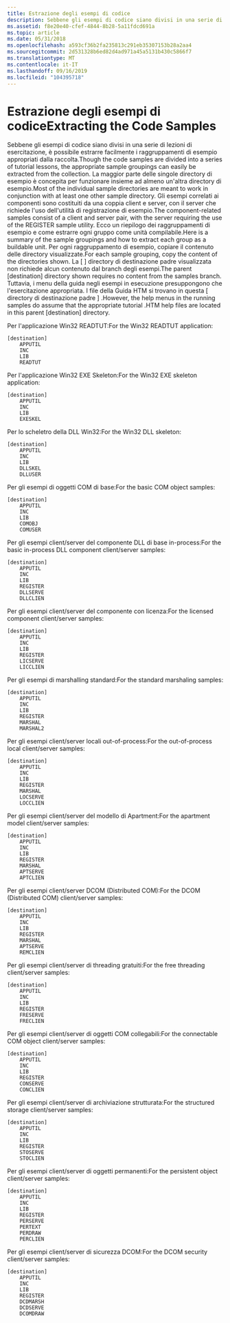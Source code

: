 ```yaml
---
title: Estrazione degli esempi di codice
description: Sebbene gli esempi di codice siano divisi in una serie di lezioni di esercitazione, è possibile estrarre facilmente i raggruppamenti di esempio appropriati dalla raccolta.
ms.assetid: f8e20e40-cfef-4844-8b28-5a11fdcd691a
ms.topic: article
ms.date: 05/31/2018
ms.openlocfilehash: a593cf36b2fa235813c291eb35307153b28a2aa4
ms.sourcegitcommit: 2d531328b6ed82d4ad971a45a5131b430c5866f7
ms.translationtype: MT
ms.contentlocale: it-IT
ms.lasthandoff: 09/16/2019
ms.locfileid: "104395718"
---
```

# <a name="extracting-the-code-samples"></a><span data-ttu-id="100ec-103">Estrazione degli esempi di codice</span><span class="sxs-lookup"><span data-stu-id="100ec-103">Extracting the Code Samples</span></span>

<span data-ttu-id="100ec-104">Sebbene gli esempi di codice siano divisi in una serie di lezioni di esercitazione, è possibile estrarre facilmente i raggruppamenti di esempio appropriati dalla raccolta.</span><span class="sxs-lookup"><span data-stu-id="100ec-104">Though the code samples are divided into a series of tutorial lessons, the appropriate sample groupings can easily be extracted from the collection.</span></span> <span data-ttu-id="100ec-105">La maggior parte delle singole directory di esempio è concepita per funzionare insieme ad almeno un'altra directory di esempio.</span><span class="sxs-lookup"><span data-stu-id="100ec-105">Most of the individual sample directories are meant to work in conjunction with at least one other sample directory.</span></span> <span data-ttu-id="100ec-106">Gli esempi correlati ai componenti sono costituiti da una coppia client e server, con il server che richiede l'uso dell'utilità di registrazione di esempio.</span><span class="sxs-lookup"><span data-stu-id="100ec-106">The component-related samples consist of a client and server pair, with the server requiring the use of the REGISTER sample utility.</span></span> <span data-ttu-id="100ec-107">Ecco un riepilogo dei raggruppamenti di esempio e come estrarre ogni gruppo come unità compilabile.</span><span class="sxs-lookup"><span data-stu-id="100ec-107">Here is a summary of the sample groupings and how to extract each group as a buildable unit.</span></span> <span data-ttu-id="100ec-108">Per ogni raggruppamento di esempio, copiare il contenuto delle directory visualizzate.</span><span class="sxs-lookup"><span data-stu-id="100ec-108">For each sample grouping, copy the content of the directories shown.</span></span> <span data-ttu-id="100ec-109">La \[ \] directory di destinazione padre visualizzata non richiede alcun contenuto dal branch degli esempi.</span><span class="sxs-lookup"><span data-stu-id="100ec-109">The parent \[destination\] directory shown requires no content from the samples branch.</span></span> <span data-ttu-id="100ec-110">Tuttavia, i menu della guida negli esempi in esecuzione presuppongono che l'esercitazione appropriata. I file della Guida HTM si trovano in questa \[ directory di destinazione padre \] .</span><span class="sxs-lookup"><span data-stu-id="100ec-110">However, the help menus in the running samples do assume that the appropriate tutorial .HTM help files are located in this parent \[destination\] directory.</span></span>

<span data-ttu-id="100ec-111">Per l'applicazione Win32 READTUT:</span><span class="sxs-lookup"><span data-stu-id="100ec-111">For the Win32 READTUT application:</span></span>

``` syntax
[destination]
    APPUTIL
    INC
    LIB
    READTUT
```

<span data-ttu-id="100ec-112">Per l'applicazione Win32 EXE Skeleton:</span><span class="sxs-lookup"><span data-stu-id="100ec-112">For the Win32 EXE skeleton application:</span></span>

``` syntax
[destination]
    APPUTIL
    INC
    LIB
    EXESKEL
```

<span data-ttu-id="100ec-113">Per lo scheletro della DLL Win32:</span><span class="sxs-lookup"><span data-stu-id="100ec-113">For the Win32 DLL skeleton:</span></span>

``` syntax
[destination]
    APPUTIL
    INC
    LIB
    DLLSKEL
    DLLUSER
```

<span data-ttu-id="100ec-114">Per gli esempi di oggetti COM di base:</span><span class="sxs-lookup"><span data-stu-id="100ec-114">For the basic COM object samples:</span></span>

``` syntax
[destination]
    APPUTIL
    INC
    LIB
    COMOBJ
    COMUSER
```

<span data-ttu-id="100ec-115">Per gli esempi client/server del componente DLL di base in-process:</span><span class="sxs-lookup"><span data-stu-id="100ec-115">For the basic in-process DLL component client/server samples:</span></span>

``` syntax
[destination]
    APPUTIL
    INC
    LIB
    REGISTER
    DLLSERVE
    DLLCLIEN
```

<span data-ttu-id="100ec-116">Per gli esempi client/server del componente con licenza:</span><span class="sxs-lookup"><span data-stu-id="100ec-116">For the licensed component client/server samples:</span></span>

``` syntax
[destination]
    APPUTIL
    INC
    LIB
    REGISTER
    LICSERVE
    LICCLIEN
```

<span data-ttu-id="100ec-117">Per gli esempi di marshalling standard:</span><span class="sxs-lookup"><span data-stu-id="100ec-117">For the standard marshaling samples:</span></span>

``` syntax
[destination]
    APPUTIL
    INC
    LIB
    REGISTER
    MARSHAL
    MARSHAL2
```

<span data-ttu-id="100ec-118">Per gli esempi client/server locali out-of-process:</span><span class="sxs-lookup"><span data-stu-id="100ec-118">For the out-of-process local client/server samples:</span></span>

``` syntax
[destination]
    APPUTIL
    INC
    LIB
    REGISTER
    MARSHAL
    LOCSERVE
    LOCCLIEN
```

<span data-ttu-id="100ec-119">Per gli esempi client/server del modello di Apartment:</span><span class="sxs-lookup"><span data-stu-id="100ec-119">For the apartment model client/server samples:</span></span>

``` syntax
[destination]
    APPUTIL
    INC
    LIB
    REGISTER
    MARSHAL
    APTSERVE
    APTCLIEN
```

<span data-ttu-id="100ec-120">Per gli esempi client/server DCOM (Distributed COM):</span><span class="sxs-lookup"><span data-stu-id="100ec-120">For the DCOM (Distributed COM) client/server samples:</span></span>

``` syntax
[destination]
    APPUTIL
    INC
    LIB
    REGISTER
    MARSHAL
    APTSERVE
    REMCLIEN
```

<span data-ttu-id="100ec-121">Per gli esempi client/server di threading gratuiti:</span><span class="sxs-lookup"><span data-stu-id="100ec-121">For the free threading client/server samples:</span></span>

``` syntax
[destination]
    APPUTIL
    INC
    LIB
    REGISTER
    FRESERVE
    FRECLIEN
```

<span data-ttu-id="100ec-122">Per gli esempi client/server di oggetti COM collegabili:</span><span class="sxs-lookup"><span data-stu-id="100ec-122">For the connectable COM object client/server samples:</span></span>

``` syntax
[destination]
    APPUTIL
    INC
    LIB
    REGISTER
    CONSERVE
    CONCLIEN
```

<span data-ttu-id="100ec-123">Per gli esempi client/server di archiviazione strutturata:</span><span class="sxs-lookup"><span data-stu-id="100ec-123">For the structured storage client/server samples:</span></span>

``` syntax
[destination]
    APPUTIL
    INC
    LIB
    REGISTER
    STOSERVE
    STOCLIEN
```

<span data-ttu-id="100ec-124">Per gli esempi client/server di oggetti permanenti:</span><span class="sxs-lookup"><span data-stu-id="100ec-124">For the persistent object client/server samples:</span></span>

``` syntax
[destination]
    APPUTIL
    INC
    LIB
    REGISTER
    PERSERVE
    PERTEXT
    PERDRAW
    PERCLIEN
```

<span data-ttu-id="100ec-125">Per gli esempi client/server di sicurezza DCOM:</span><span class="sxs-lookup"><span data-stu-id="100ec-125">For the DCOM security client/server samples:</span></span>

``` syntax
[destination]
    APPUTIL
    INC
    LIB
    REGISTER
    DCDMARSH
    DCDSERVE
    DCOMDRAW
```

 

 




